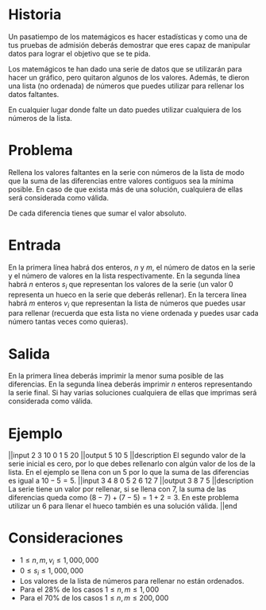 ﻿# Historia

Un pasatiempo de los matemágicos es hacer estadísticas y como una de tus pruebas de admisión deberás demostrar que eres capaz de manipular datos para lograr el objetivo que se te pida.

Los matemágicos te han dado una serie de datos que se utilizarán para hacer un gráfico, pero quitaron algunos de los valores. Además, te dieron una lista (no ordenada) de números que puedes utilizar para rellenar los datos faltantes.

En cualquier lugar donde falte un dato puedes utilizar cualquiera de los números de la lista.

# Problema

Rellena los valores faltantes en la serie con números de la lista de modo que la suma de las diferencias entre valores contiguos sea la mínima posible. En caso de que exista más de una solución, cualquiera de ellas será considerada como válida.

De cada diferencia tienes que sumar el valor absoluto.

# Entrada

En la primera línea habrá dos enteros, $n$ y $m$, el número de datos en la serie y el número de valores en la lista respectivamente. En la segunda línea habrá $n$ enteros $s_i$ que representan los valores de la serie (un valor 0 representa un hueco en la serie que deberás rellenar). En la tercera línea habrá $m$ enteros $v_i$ que representan la lista de números que puedes usar para rellenar (recuerda que esta lista no viene ordenada y puedes usar cada número tantas veces como quieras).

# Salida

En la primera línea deberás imprimir la menor suma posible de las diferencias. En la segunda línea deberás imprimir $n$ enteros representando la serie final. Si hay varias soluciones cualquiera de ellas que imprimas será considerada como válida.

# Ejemplo

||input
2 3
10 0
1 5 20
||output
5
10 5
||description
El segundo valor de la serie inicial es cero, por lo que debes rellenarlo con algún valor de los de la lista. En el ejemplo se llena con un 5 por lo que la suma de las diferencias es igual a $10 - 5 = 5$.
||input
3 4
8 0 5
2 6 12 7
||output
3
8 7 5
||description
La serie tiene un valor por rellenar, si se llena con 7, la suma de las diferencias queda como $(8-7) + (7-5) = 1 + 2 = 3$. En este problema utilizar un 6 para llenar el hueco también es una solución válida.
||end

# Consideraciones

* $1 \leq n, m, v_i \leq 1,000,000$
* $0 \leq s_i \leq 1,000,000$
* Los valores de la lista de números para rellenar no están ordenados.
* Para el 28% de los casos $1 \leq n, m \leq 1,000$
* Para el 70% de los casos $1 \leq n, m \leq 200,000$
